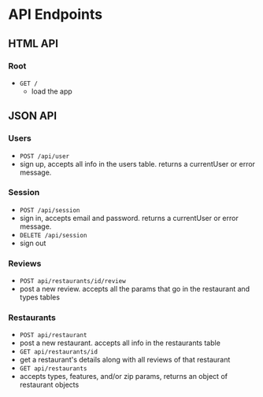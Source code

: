 # API Endpoints

## HTML API

### Root

- `GET /`
  - load the app

## JSON API

### Users

- `POST /api/user`
 - sign up, accepts all info in the users table. returns a currentUser or error message.

### Session

- `POST /api/session`
 - sign in, accepts email and password. returns a currentUser or error message.
- `DELETE /api/session`
 - sign out

### Reviews
 - `POST api/restaurants/id/review`
  - post a new review. accepts all the params that go in the restaurant and types tables

### Restaurants
 - `POST api/restaurant`
  - post a new restaurant. accepts all info in the restaurants table
 - `GET api/restaurants/id`
  - get a restaurant's details along with all reviews of that restaurant
 - `GET api/restaurants`
  - accepts types, features, and/or zip params, returns an object of restaurant objects
